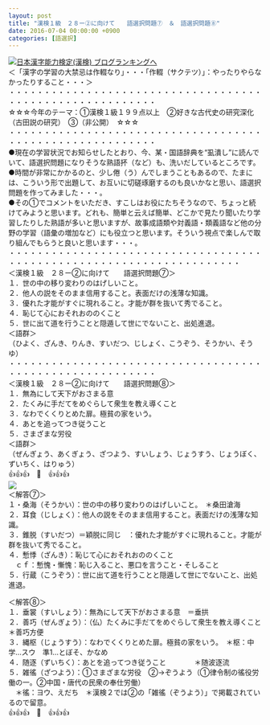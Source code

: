 ```yaml
---
layout: post
title: "漢検１級　２８ー②に向けて　　語選択問題⑦　＆　語選択問題⑧"
date: 2016-07-04 00:00:00 +0900
categories: [語選択]
---
```


[![](/syuusyuu9701/assets/images/漢検１級-２８ー②に向けて-語選択問題⑦-＆-語選択問題⑧-br_c_3028_1.gif)](http://blog.with2.net/link.php?1659096:3028 "日本漢字能力検定(漢検) ブログランキングへ")[日本漢字能力検定(漢検) ブログランキングへ](http://blog.with2.net/link.php?1659096:3028)  
＜「漢字の学習の大禁忌は作輟なり」・・・「作輟（サクテツ）」：やったりやらなかったりすること・・・＞  
・・・・・・・・・・・・・・・・・・・・・・・・・・・・・・・・・・・・・・・・・・・・・・・・・・・・・・・・・  
☆☆☆今年のテーマ：①漢検１級１９９点以上　②好きな古代史の研究深化（古田説の研究）　③（非公開）　☆☆☆　　  
・・・・・・・・・・・・・・・・・・・・・・・・・・・・・・・・・・・・・・・・・・・・・・・・・・・・・・・・・  
●現在の学習状況でお知らせしたとおり、今、某・国語辞典を“虱潰し”に読んでいて、語選択問題になりそうな熟語抔（など）も、洗いだしているところです。  
●時間が非常にかかるのと、少し倦（う）んでしまうこともあるので、たまには、こういう形で出題して、お互いに切磋琢磨するのも良いかなと思い、語選択問題を作ってみました・・・。  
●その①でコメントをいただき、すこしはお役にたちそうなので、ちょっと続けてみようと思います。どれも、簡単と云えば簡単、どこかで見たり聞いたり学習したりした熟語が多いと思いますが、故事成語類や対義語・類義語など他の分野の学習（語彙の増加など）にも役立つと思います。そういう視点で楽しんで取り組んでもらうと良いと思います・・・。  
・・・・・・・・・・・・・・・・・・・・・・・・・・・・・・・・・・・・・・・・・・・・・・・・・・・・・・・・・・・・・・・・・・・・・  
＜漢検１級　２８ー②に向けて　　語選択問題⑦＞  
１．世の中の移り変わりのはげしいこと。  
２．他人の説をそのまま信用すること。表面だけの浅薄な知識。  
３．優れた才能がすぐに現れること。才能が群を抜いて秀でること。  
４．恥じて心におそれおののくこと  
５．世に出て道を行うことと隠遁して世にでないこと、出処進退。  
＜語群＞  
（ひよく、ざんき、りんき、すいだつ、じしょく、こうぞう、そうかい、そうゆ）  
・・・・・・・・・・・・・・・・・・・・・・・・・・・・・・・・・・・・・・・・・・・・・・・・・・・・・・・・・  
＜漢検１級　２８ー②に向けて　　語選択問題⑧＞  
１．無為にして天下がおさまる意　  
２．たくみに手だてをめぐらして衆生を教え導くこと  
３．なわでくくりとめた扉。極貧の家をいう。  
４．あとを追ってつき従うこと  
５．さまざまな労役  
＜語群＞  
（ぜんぎょう、あくぎょう、ざつよう、すいしょう、じょうすう、じょうぼく、ずいちく、はりゅう）  
👍👍👍　🐒　👍👍👍  
![](/syuusyuu9701/assets/images/漢検１級-２８ー②に向けて-語選択問題⑦-＆-語選択問題⑧-64a646cce75c349825198a680968dbac.jpg)  
＜解答⑦＞  
１・桑海（そうかい）：世の中の移り変わりのはげしいこと。　＊桑田滄海  
２．耳食（じしょく）：他人の説をそのまま信用すること。表面だけの浅薄な知識。  
３．錐脱（すいだつ）＝穎脱に同じ　：優れた才能がすぐに現れること。才能が群を抜いて秀でること。  
４．慙悸（ざんき）：恥じて心におそれおののくこと  
　ｃｆ：慙愧・慚愧：恥じ入ること、悪口を言うこと・そしること  
５．行蔵（こうぞう）：世に出て道を行うことと隠遁して世にでないこと、出処進退。  
  
＜解答⑧＞  
１．垂裳（すいしょう）：無為にして天下がおさまる意　＝垂拱　  
２．善巧（ぜんぎょう）：（仏）たくみに手だてをめぐらして衆生を教え導くこと　　＊善巧方便  
３．縄枢（じょうすう）：なわでくくりとめた扉。極貧の家をいう。　＊枢：中学…スウ　準1…とぼそ、かなめ  
４．随逐（ずいちく）：あとを追ってつき従うこと　　　　＊随波逐流  
５．雑徭（ざつよう）：①さまざまな労役　②→ぞうよう（①律令制の徭役労働の一。②中国・唐代の民衆の奉仕労働）　　  
　＊徭：ヨウ、えだち　＊漢検２では②の「雑徭（ぞうよう）」で掲載されているので留意。  
👍👍👍　🐒　👍👍👍